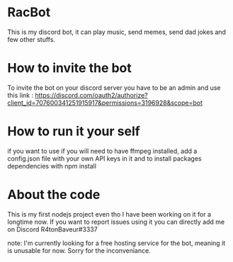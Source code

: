 # RacBot
This is my discord bot, it can play music, send memes, send dad jokes and few other stuffs.

# How to invite the bot
To invite the bot on your discord server you have to be an admin and use this link :
https://discord.com/oauth2/authorize?client_id=707600341251915917&permissions=3196928&scope=bot

# How to run it your self
if you want to use if you will need to have ffmpeg installed, add a config.json file with your own API keys in it and to install packages dependencies with npm install

# About the code
This is my first nodejs project even tho I have been working on it for a longtime now. If you want to report issues using it you can directly add me on Discord R4tonBaveur#3337

note: I'm currently looking for a free hosting service for the bot, meaning it is unusable for now. Sorry for the inconveniance.
